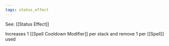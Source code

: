 ```yaml
---
tags: status_effect
---
```


See: [[Status Effect]]

Increases 1 [[Spell Cooldown Modifier]] per stack and remove 1 per [[Spell]] used